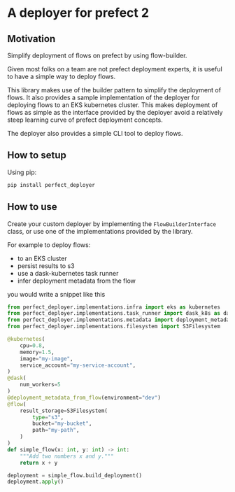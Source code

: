 # A deployer for prefect 2

## Motivation
Simplify deployment of flows on prefect by using flow-builder.

Given most folks on a team are not prefect deployment experts, it is useful to have a simple way to deploy flows. 

This library makes use of the builder pattern to simplify the deployment of flows. It also provides a sample implementation of the deployer for deploying flows to an EKS kubernetes cluster. This makes deployment of flows as simple as the interface provided by the deployer avoid a relatively steep learning curve of prefect deployment concepts.

The deployer also provides a simple CLI tool to deploy flows.

## How to setup

Using pip:

```bash
pip install perfect_deployer
```

## How to use

Create your custom deployer by implementing the `FlowBuilderInterface` class, or use one of the implementations provided by the library.

For example to deploy flows:
- to an EKS cluster
- persist results to s3
- use a dask-kubernetes task runner
- infer deployment metadata from the flow

you would write a snippet like this

```python
from perfect_deployer.implementations.infra import eks as kubernetes
from perfect_deployer.implementations.task_runner import dask_k8s as dask
from perfect_deployer.implementations.metadata import deployment_metadata_from_flow
from perfect_deployer.implementations.filesystem import S3Filesystem

@kubernetes(
    cpu=0.8,
    memory=1.5,
    image="my-image",
    service_account="my-service-account",
)
@dask(
    num_workers=5
)
@deployment_metadata_from_flow(environment="dev")
@flow(
    result_storage=S3Filesystem(
        type="s3",
        bucket="my-bucket",
        path="my-path",
    )
)
def simple_flow(x: int, y: int) -> int:
    """Add two numbers x and y."""
    return x + y

deployment = simple_flow.build_deployment()
deployment.apply()
```
